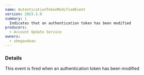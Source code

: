 ```yaml
---
name: AutenticationTokenModifiedEvent
version: 2023.3.0
summary: |
  Indicates that an authentication token has been modified
producers:
  - Account Update Service
owners:
  - sbegaudeau
---
```


### Details

This event is fired when an authentication token has been modified

<NodeGraph title="Consumer / Producer Diagram" />

